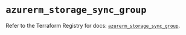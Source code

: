 # `azurerm_storage_sync_group`

Refer to the Terraform Registry for docs: [`azurerm_storage_sync_group`](https://registry.terraform.io/providers/hashicorp/azurerm/3.97.1/docs/resources/storage_sync_group).
